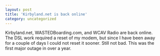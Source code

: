 ```yaml
---
layout: post
title: 'Kirbyland.net is back online'
category: uncategorized
---
```


Kirbyland.net, WASTEDBoarding.com, and WCAV Radio are back online.  The DSL work required a reset of my modem, but since I have been away for a couple of days I could not reset it sooner.  Still not bad.  This was the first major outage in over a year.
